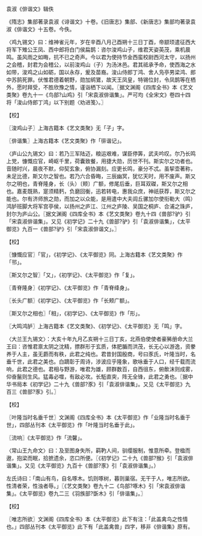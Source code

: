 袁淑《俳谐文》辑佚  

《隋志》集部著录袁淑《诽谐文》十卷。《旧唐志》集部、《新唐志》集部均著录袁淑《俳谐文》十五卷。今佚。  

〈鸡九锡文〉曰：维神雀元年，岁在辛酉八月己酉朔十三日丁酉，帝颛顼遣征西大将军下雉公王凤、西中郎将白门侯扁鹊：咨尔浚鸡山子，维君天姿英茂，乘机晨鸣。虽风雨之如晦，抗不已之奇声。今以君为使持节金西蛮校尉西河太守，以扬州之会稽，封君为会稽公，以前浚鸡山（子）为汤沐邑。君其祗承予命，使西海之水如带，浚鸡之山如砺，国以永存，爰及苗裔。浚山侍郎丁鸿、舍人凫亭男梁鸿、郎中苏鹄死罪。伏惟君德着朝野，勋加鹓鷟，故天王凤皇，特锡位封，令凤鹊等在栖外，愿时拜受，不胜欣豫之情，谨诣栖下以闻。〖据文渊阁《四库全书》本《艺文类聚》卷九十一《鸟部?山鸡》引「宋袁淑俳谐集」。严可均《全宋文》卷四十四将「浚山侍郎丁鸿」以下别题〈劝进笺〉。〗  

【校】  

〖浚鸡山子〗上海古籍本《艺文类聚》无「子」字。  

〖俳谐集〗上海古籍本《艺文类聚》作「徘谐记」。  

〈庐山公九锡文〉曰：若乃三军陆迈，粮运艰难，谋臣停筭，武夫吟叹。尔乃长鸣上党，慷慨应官，崎岖千里，荷囊致餐，用捷大勋，历世不刊。斯实尔之功者也。音随时兴，晨夜不默，仰契玄象，俯协漏刻。应更长鸣，豪分不忒。虽挈壶著称，未足比德，斯又尔之智也。若乃六合昏晦，三辰幽冥，犹忆天时，用不废声。斯又尔之明也，青脊隆身，长（头）〔颊〕广额，修尾后垂，巨耳双磔，斯又尔之相也。嘉麦既熟，寔须精麫，负磨回衡，迅若转电，惠我众庶，神祇获荐，斯又尔之能也。尔有济师旅之勋，而加之以众能，是用遣中大夫闾丘骡加尔使衔勒大（鸣）鸿胪班脚大将军宫亭侯，以扬州之庐江、江州之庐陵、吴国之桐庐、合浦之珠庐，封尔为庐山公。〖据文渊阁《四库全书》本《艺文类聚》卷九十四《兽部?驴》引「宋袁淑俳谐集」。又见《初学记》二十九《兽部?驴》引「袁淑俳谐集」，《太平御览》九百一《兽部?驴》引「宋袁淑俳谐文」。〗  

【校】  

〖慷慨应官〗「官」，《初学记》、《太平御览》同。上海古籍本《艺文类聚》作「邗」。  

〖斯又尔之智〗「又」，《初学记》、《太平御览》作「复」。  

〖青脊隆身〗《初学记》、《太平御览》作「青脊绛身」。  

〖长头广额〗《初学记》、《太平御览》作「长颊广额」。  

〖斯又尔之相也〗「相」，《初学记》、《太平御览》作「形」。  

〖大鸣鸿胪〗上海古籍本《艺文类聚》、《初学记》、《太平御览》无「鸣」字。  

〈大兰王九锡文〉：大亥十年九月乙亥朔十三日丁亥，北燕伯使使者豪豨册命大兰王曰：咨惟君禀太阴之沈精，摽群形于玄质，体肥腯而洪茂，长无心以游逸，资豢养于人主，虽无爵而有秩，此君之纯也。君昔封国殷商，号曰豕氏，叶隆当时，名垂千世，此君之美也。白蹢彰于周诗，涉波应乎隆象，歌咏垂于人口，经千载而流响，此君之德也。君相与野游，唯君为雄，顾群数百，自西徂东，俯歕沫则成雾，仰奋鬣则生风。猛毒必噬，有敌必攻。长駈直突，阵无全锋，此君之勇也。〖据中华书局本《初学记》二十九《兽部?豕》引「袁淑俳谐集」。又见《太平御览》九百三《兽部?豕》引。〗  

【校】  

〖叶隆当时名垂千世〗文渊阁《四库全书》本《太平御览》作「业隆当时名垂于世」，四部丛刊本《太平御览》作「叶隆当时名垂于此」。  

〖流响〗《太平御览》作「流馨」。  

〈常山王九命文〉曰：及至图身失所，羁靮人间，驯缨服制，惟意所牵。登楹而遨，抱梁而眠，拾摭遗余，恣口所便。〖《初学记》二十九《兽部?猴》引「袁淑俳谐集」。又见《太平御览》九百十《兽部?豕》引「袁淑俳谐集」。）  

左氏诗曰：「南山有鸟，自名啄木。饥则啄树，暮则巢宿。无干于人，唯志所欲。性清者荣，性浊者辱。」〖《艺文类聚》卷九十二《鸟部?啄木》引「宋袁淑俳谐集」。《太平御览》卷九二三《羽族部?斲木》引「俳谐集」。〗  

【校】  

〖唯志所欲〗文渊阁《四库全书》本《太平御览》此下有注：「此盖禽鸟之性情也。」四部丛刊本《太平御览》此下有「此盖禽兽」四字，移非《俳谐集》原有。  
